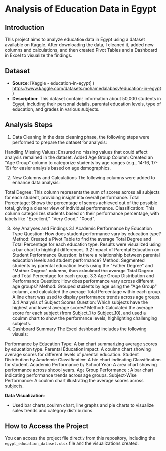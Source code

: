 
# Analysis of Education Data in Egypt

## Introduction
This project aims to analyze education data in Egypt using a dataset available on Kaggle. After downloading the data, I cleaned it, added new columns and calculations, and then created Pivot Tables and a Dashboard in Excel to visualize the findings.

## Dataset
- **Source**: [Kaggle - education-in-egypt] ( https://www.kaggle.com/datasets/mohamedalabasy/education-in-egypt )
- **Description**: This dataset contains information about 50,000 students in Egypt, including their personal details, parental education levels, type of education, and grades in various subjects.
## Analysis Steps

1. Data Cleaning
In the data cleaning phase, the following steps were performed to prepare the dataset for analysis:

Handling Missing Values: Ensured no missing values that could affect analysis remained in the dataset.
Added Age Group Column: Created an "Age Group" column to categorize students by age ranges (e.g., 14-16, 17-19) for easier analysis based on age demographics.

2. New Columns and Calculations
The following columns were added to enhance data analysis:

Total Degree: This column represents the sum of scores across all subjects for each student, providing insight into overall performance.
Total Percentage: Shows the percentage of scores achieved out of the possible total, giving a clearer view of individual performance.
Classification: This column categorizes students based on their performance percentage, with labels like "Excellent," "Very Good," "Good".

3. Key Analyses and Findings
3.1 Academic Performance by Education Type
Question: How does student performance vary by education type?
Method: Created a Pivot Table to find the average Total Degree and Total Percentage for each education type. Results were visualized using a bar chart to highlight differences.
3.2 Impact of Parental Education on Student Performance
Question: Is there a relationship between parental education levels and student performance?
Method: Segmented students by parental education levels using the "Father Degree" and "Mother Degree" columns, then calculated the average Total Degree and Total Percentage for each group.
3.3 Age Group Distribution and Performance
Question: How does performance vary across different age groups?
Method: Grouped students by age using the "Age Group" column, and calculated the average Total Percentage within each group. A line chart was used to display performance trends across age groups.
3.4 Analysis of Subject Scores
Question: Which subjects have the highest and lowest average scores?
Method: Calculated the average score for each subject (from Subject_1 to Subject_10), and used a coulmn chart to show the performance levels, highlighting challenging subjects.
4. Dashboard Summary
The Excel dashboard includes the following visuals:

Performance by Education Type: A bar chart summarizing average scores by education type.
Parental Education Impact: A coulmn chart showing average scores for different levels of parental education.
Student Distribution by Academic Classification: A bie chart indicating Classification for student.
Academic Performance by School Year: A area chart showing performance  across shcool years.
Age Group Performance : A bar chart indicating performance trends across age groups.
Subject-Wise Performance: A coulmn chart illustrating the average scores across subjects.

**Data Visualization**:
   - Used bar charts,coulmn chart, line graphs and pie charts to visualize sales trends and category distributions.

 ## How to Access the Project
You can access the project file directly from this repository, including the `egypt_education_dataset.xlsx` file and the visualizations created.